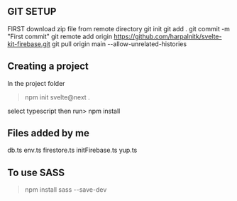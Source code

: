 ## GIT SETUP
FIRST download zip file from remote directory
git init
git add .
git commit -m "First commit"
git remote add origin https://github.com/harpalnitk/svelte-kit-firebase.git
git pull origin main --allow-unrelated-histories
## Creating a project
In the project folder

>npm init svelte@next .

select typescript
then run> npm install

## Files added by me
db.ts
env.ts
firestore.ts
initFirebase.ts
yup.ts

## To use SASS
>npm install sass --save-dev
